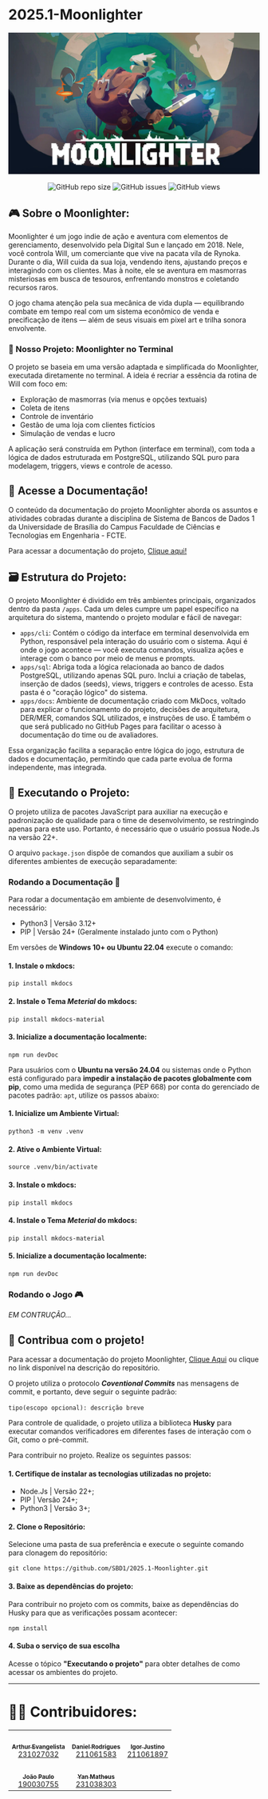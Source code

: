 # 2025.1-Moonlighter

![Capa Moonlighter](./assets/Moonlighter_Capa.webp)

<div align="center">

![GitHub repo size](https://img.shields.io/github/repo-size/SBD1/2025.1-Moonlighter?style=for-the-badge)
![GitHub issues](https://img.shields.io/github/issues/SBD1/2025.1-Moonlighter?style=for-the-badge)
![GitHub views](https://komarev.com/ghpvc/?username=SBD1&repo=2025.1-Moonlighter&color=blueviolet&style=for-the-badge&label=Views)

</div>

## 🎮 Sobre o Moonlighter:

Moonlighter é um jogo indie de ação e aventura com elementos de gerenciamento, desenvolvido pela Digital Sun e lançado em 2018. Nele, você controla Will, um comerciante que vive na pacata vila de Rynoka. Durante o dia, Will cuida da sua loja, vendendo itens, ajustando preços e interagindo com os clientes. Mas à noite, ele se aventura em masmorras misteriosas em busca de tesouros, enfrentando monstros e coletando recursos raros.

O jogo chama atenção pela sua mecânica de vida dupla — equilibrando combate em tempo real com um sistema econômico de venda e precificação de itens — além de seus visuais em pixel art e trilha sonora envolvente.

### 🧪 Nosso Projeto: Moonlighter no Terminal

O projeto se baseia em uma versão adaptada e simplificada do Moonlighter, executada diretamente no terminal. A ideia é recriar a essência da rotina de Will com foco em:

- Exploração de masmorras (via menus e opções textuais)
- Coleta de itens
- Controle de inventário
- Gestão de uma loja com clientes fictícios
- Simulação de vendas e lucro

A aplicação será construída em Python (interface em terminal), com toda a lógica de dados estruturada em PostgreSQL, utilizando SQL puro para modelagem, triggers, views e controle de acesso.

##  📝 Acesse a Documentação!

O conteúdo da documentação do projeto Moonlighter aborda os assuntos e atividades cobradas durante a disciplina de Sistema de Bancos de Dados 1 da Universidade de Brasília do Campus Faculdade de Ciências e Tecnologias em Engenharia - FCTE.

Para acessar a documentação do projeto, [Clique aqui!](https://sbd1.github.io/2025.1-Moonlighter/)

## 🗃️ Estrutura do Projeto:

O projeto Moonlighter é dividido em três ambientes principais, organizados dentro da pasta `/apps`. Cada um deles cumpre um papel específico na arquitetura do sistema, mantendo o projeto modular e fácil de navegar:

- `apps/cli`: Contém o código da interface em terminal desenvolvida em Python, responsável pela interação do usuário com o sistema. Aqui é onde o jogo acontece — você executa comandos, visualiza ações e interage com o banco por meio de menus e prompts.
- `apps/sql`: Abriga toda a lógica relacionada ao banco de dados PostgreSQL, utilizando apenas SQL puro. Inclui a criação de tabelas, inserção de dados (seeds), views, triggers e controles de acesso. Esta pasta é o "coração lógico" do sistema.
- `apps/docs`: Ambiente de documentação criado com MkDocs, voltado para explicar o funcionamento do projeto, decisões de arquitetura, DER/MER, comandos SQL utilizados, e instruções de uso. É também o que será publicado no GitHub Pages para facilitar o acesso à documentação do time ou de avaliadores.

Essa organização facilita a separação entre lógica do jogo, estrutura de dados e documentação, permitindo que cada parte evolua de forma independente, mas integrada.

## 🚀 Executando o Projeto:

O projeto utiliza de pacotes JavaScript para auxiliar na execução e padronização de qualidade para o time de desenvolvimento, se restringindo apenas para este uso. Portanto, é necessário que o usuário possua Node.Js na versão 22+.

O arquivo `package.json` dispõe de comandos que auxiliam a subir os diferentes ambientes de execução separadamente:

### Rodando a Documentação 📝

Para rodar a documentação em ambiente de desenvolvimento, é necessário:

- Python3 | Versão 3.12+
- PIP | Versão 24+ (Geralmente instalado junto com o Python)

Em versões de **Windows 10+ ou Ubuntu 22.04** execute o comando:

#### 1. Instale o mkdocs:
```shell
pip install mkdocs
```
#### 2. Instale o Tema _Meterial_ do mkdocs:
```shell
pip install mkdocs-material
```
#### 3. Inicialize a documentação localmente:
```shell
npm run devDoc
```

Para usuários com o **Ubuntu na versão 24.04** ou sistemas onde o Python está configurado para **impedir a instalação de pacotes globalmente com pip**, como uma medida de segurança (PEP 668) por conta do gerenciado de pacotes padrão: `apt`, utilize os passos abaixo:

#### 1. Inicialize um Ambiente Virtual:
```shell
python3 -m venv .venv
```

#### 2. Ative o Ambiente Virtual:
```shell
source .venv/bin/activate
```
#### 3. Instale o mkdocs:
```shell
pip install mkdocs
```

#### 4. Instale o Tema _Meterial_ do mkdocs:
```shell
pip install mkdocs-material
```
#### 5. Inicialize a documentação localmente:
```shell
npm run devDoc
```

### Rodando o Jogo 🎮

_EM CONTRUÇÃO..._

## 📝 Contribua com o projeto!

Para acessar a documentação do projeto Moonlighter, [Clique Aqui](https://sbd1.github.io/2025.1-Moonlighter/) ou clique no link disponível na descrição do repositório.

O projeto utiliza o protocolo **_Coventional Commits_** nas mensagens de commit, e portanto, deve seguir o seguinte padrão:

`tipo(escopo opcional): descrição breve`

Para controle de qualidade, o projeto utiliza a biblioteca **Husky** para executar comandos verificadores em diferentes fases de interação com o Git, como o pré-commit.

Para contribuir no projeto. Realize os seguintes passos:

#### 1. Certifique de instalar as tecnologias utilizadas no projeto:

- Node.Js | Versão 22+;
- PIP | Versão 24+;
- Python3 | Versão 3+;

#### 2. Clone o Repositório:

Selecione uma pasta de sua preferência e execute o seguinte comando para clonagem do repositório:

```shell
git clone https://github.com/SBD1/2025.1-Moonlighter.git
```

#### 3. Baixe as dependências do projeto:

Para contribuir no projeto com os commits, baixe as dependências do Husky para que as verificações possam acontecer:

```shell
npm install
```

#### 4. Suba o serviço de sua escolha

Acesse o tópico **"Executando o projeto"** para obter detalhes de como acessar os ambientes do projeto.


---
# 👩‍💻 Contribuidores:

<!-- Foto dos participantes do grupo -->
<div align="center">
  <table>
    <tr>
      <td align="center"><a href="https://github.com/arthurevg"><img style="border-radius: 50%;" src="https://github.com/arthurevg.png" width="100px;" alt=""/><br /><sub><b>Arthur Evangelista</b></sub></a><br /><a href="https://github.com/arthurevg" title="Rocketseat">231027032</a></td>
      <td align="center"><a href="https://github.com/DanielRogs"><img style="border-radius: 50%;" src="https://github.com/DanielRogs.png" width="100px;" alt=""/><br /><sub><b>Daniel Rodrigues</b></sub></a><br /><a href="https://github.com/DanielRogs" title="Rocketseat">211061583</a></td>
      <td align="center"><a href="https://github.com/IgorJustino"><img style="border-radius: 50%;" src="https://github.com/IgorJustino.png" width="100px;" alt=""/><br /><sub><b>Igor Justino</b></sub></a><br /><a href="https://github.com/arthur-suares" title="Rocketseat">211061897</a></td>
      </tr>
      <tr>
      <td align="center"><a href="https://github.com/jpaulohe4rt"><img style="border-radius: 50%;" src="https://github.com/jpaulohe4rt.png" width="100px;" alt=""/><br /><sub><b>João Paulo</b></sub></a><br /><a href="https://github.com/jpaulohe4rt" title="Rocketseat">190030755</a></td>
      <td align="center"><a href="https://github.com/Yanmatheus0812"><img style="border-radius: 50%;" src="https://github.com/Yanmatheus0812.png" width="100px;" alt=""/><br /><sub><b>Yan Matheus</b></sub></a><br /><a href="https://github.com/Yanmatheus0812" title="Rocketseat">231038303</a></td>
  </table>
</div>